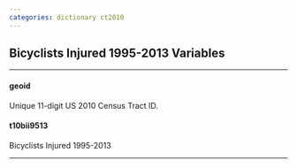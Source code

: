 ```yaml
---
categories: dictionary ct2010
---
```


## Bicyclists Injured 1995-2013 Variables

---

#### **geoid**
Unique 11-digit US 2010 Census Tract ID.


#### **t10bii9513**
Bicyclists Injured 1995-2013

---

